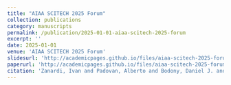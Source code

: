```yaml
---
title: "AIAA SCITECH 2025 Forum"
collection: publications
category: manuscripts
permalink: /publication/2025-01-01-aiaa-scitech-2025-forum
excerpt: ''
date: 2025-01-01
venue: 'AIAA SCITECH 2025 Forum'
slidesurl: 'http://academicpages.github.io/files/aiaa-scitech-2025-forum_slides.pdf'
paperurl: 'http://academicpages.github.io/files/aiaa-scitech-2025-forum.pdf'
citation: 'Zanardi, Ivan and Padovan, Alberto and Bodony, Daniel J. and Panesi, Marco. (2025). &quot;AIAA SCITECH 2025 Forum.&quot; <i>AIAA SCITECH 2025 Forum</i>.'
---
```

